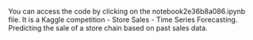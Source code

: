 You can access the code by clicking on the notebook2e36b8a086.ipynb file.
It is a Kaggle competition - Store Sales - Time Series Forecasting. Predicting the sale of a store chain based on past sales data.
